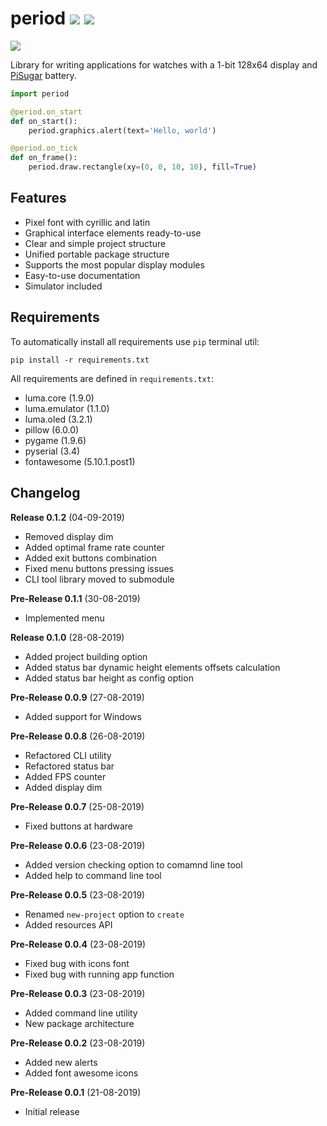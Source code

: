 # period ![](https://img.shields.io/github/languages/code-size/getperiod/framework) ![](https://img.shields.io/github/v/release/getperiod/framework?include_prereleases)

![](https://imgur.com/download/Nf7iy9A/)

Library for writing applications for watches with a 1-bit 128x64 display and [PiSugar](https://github.com/PiSugar/PiSugar) battery.

```python
import period

@period.on_start
def on_start():
    period.graphics.alert(text='Hello, world')

@period.on_tick
def on_frame():
    period.draw.rectangle(xy=(0, 0, 10, 10), fill=True)
```

## Features

- Pixel font with cyrillic and latin
- Graphical interface elements ready-to-use
- Clear and simple project structure
- Unified portable package structure
- Supports the most popular display modules
- Easy-to-use documentation
- Simulator included

## Requirements

To automatically install all requirements use `pip` terminal util:

```console
pip install -r requirements.txt
```

All requirements are defined in `requirements.txt`:

- luma.core (1.9.0)
- luma.emulator (1.1.0)
- luma.oled (3.2.1)
- pillow (6.0.0)
- pygame (1.9.6)
- pyserial (3.4)
- fontawesome (5.10.1.post1)

## Changelog

**Release 0.1.2** (04-09-2019)
- Removed display dim
- Added optimal frame rate counter
- Added exit buttons combination
- Fixed menu buttons pressing issues
- CLI tool library moved to submodule

**Pre-Release 0.1.1** (30-08-2019)
- Implemented menu

**Release 0.1.0** (28-08-2019)
- Added project building option
- Added status bar dynamic height elements offsets calculation
- Added status bar height as config option

**Pre-Release 0.0.9** (27-08-2019)
- Added support for Windows

**Pre-Release 0.0.8** (26-08-2019)
- Refactored CLI utility
- Refactored status bar
- Added FPS counter
- Added display dim

**Pre-Release 0.0.7** (25-08-2019)
- Fixed buttons at hardware

**Pre-Release 0.0.6** (23-08-2019)
- Added version checking option to comamnd line tool
- Added help to command line tool

**Pre-Release 0.0.5** (23-08-2019)
- Renamed `new-project` option to `create`
- Added resources API

**Pre-Release 0.0.4** (23-08-2019)
- Fixed bug with icons font
- Fixed bug with running app function

**Pre-Release 0.0.3** (23-08-2019)
- Added command line utility
- New package architecture

**Pre-Release 0.0.2** (23-08-2019)
- Added new alerts
- Added font awesome icons

**Pre-Release 0.0.1** (21-08-2019)
- Initial release
